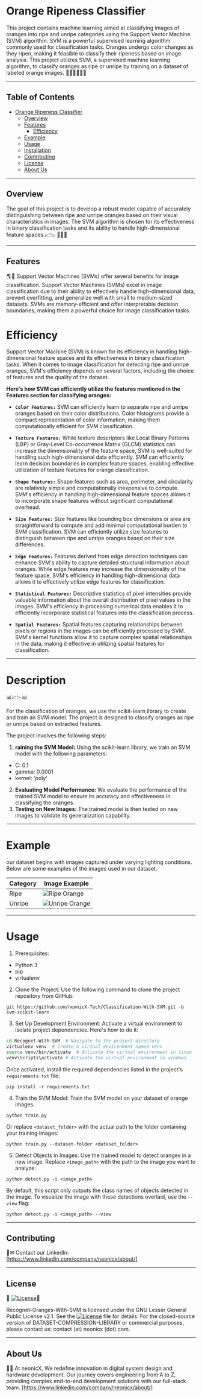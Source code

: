 # Orange Ripeness Classifier

This project contains machine learning aimed at classifying images of oranges into ripe and unripe categories using the Support Vector Machine (SVM) algorithm. SVM is a powerful supervised learning algorithm commonly used for classification tasks.
Oranges undergo color changes as they ripen, making it feasible to classify their ripeness based on image analysis. This project utilizes SVM, a supervised machine learning algorithm, to classify oranges as ripe or unripe by training on a dataset of labeled orange images.
🍊🍈🍊🍈🍊🍈

*************

## Table of Contents

- [Orange Ripeness Classifier](#orange-ripeness-classifier)
  - [Overview](#overview)
  - [Features](#features)
    - [Efficiency](#efficiency)
  - [Example](#example)
  - [Usage](#Usage)
  - [Installation](#installation)
  - [Contributing](#contributing)
  - [License](#license)
  - [About Us](#about-us)

***************
## Overview

The goal of this project is to develop a robust model capable of accurately distinguishing between ripe and unripe oranges based on their visual characteristics in images.
The SVM algorithm is chosen for its effectiveness in binary classification tasks and its ability to handle high-dimensional feature spaces.📈📉
🍊🍈🍊
**********
## Features
🌎🚀
Support Vector Machines (SVMs) offer several benefits for image classification.
Support Vector Machines (SVMs) excel in image classification due to their ability to effectively handle high-dimensional data, prevent overfitting, and generalize well with small to medium-sized datasets.
SVMs are memory-efficient and offer interpretable decision boundaries, making them a powerful choice for image classification tasks.


# Efficiency
Support Vector Machine (SVM) is known for its efficiency in handling high-dimensional feature spaces and its effectiveness in binary classification tasks. When it comes to image classification for detecting ripe and unripe oranges, SVM's efficiency depends on several factors, including the choice of features and the quality of the dataset.

**Here's how SVM can efficiently utilize the features mentioned in the Features section for classifying oranges:**
- **`Color Features:`** SVM can efficiently learn to separate ripe and unripe oranges based on their color distributions. Color histograms provide a compact representation of color information, making them computationally efficient for SVM classification.

- **`Texture Features:`** While texture descriptors like Local Binary Patterns (LBP) or Gray-Level Co-occurrence Matrix (GLCM) statistics can increase the dimensionality of the feature space, SVM is well-suited for handling such high-dimensional data efficiently. SVM can efficiently learn decision boundaries in complex feature spaces, enabling effective utilization of texture features for orange classification.

- **`Shape Features:`** Shape features such as area, perimeter, and circularity are relatively simple and computationally inexpensive to compute. SVM's efficiency in handling high-dimensional feature spaces allows it to incorporate shape features without significant computational overhead.

- **`Size Features:`** Size features like bounding box dimensions or area are straightforward to compute and add minimal computational burden to SVM classification. SVM can efficiently utilize size features to distinguish between ripe and unripe oranges based on their size differences.

- **`Edge Features:`** Features derived from edge detection techniques can enhance SVM's ability to capture detailed structural information about oranges. While edge features may increase the dimensionality of the feature space, SVM's efficiency in handling high-dimensional data allows it to effectively utilize edge features for classification.

- **`Statistical Features:`** Descriptive statistics of pixel intensities provide valuable information about the overall distribution of pixel values in the images. SVM's efficiency in processing numerical data enables it to efficiently incorporate statistical features into the classification process.

- **`Spatial Features:`** Spatial features capturing relationships between pixels or regions in the images can be efficiently processed by SVM. SVM's kernel functions allow it to capture complex spatial relationships in the data, making it effective in utilizing spatial features for classification.

******
# Description
📊📈📉📊

For the classification of oranges, we use the scikit-learn library to create and train an SVM model. The project is designed to classify oranges as ripe or unripe based on extracted features.

The project involves the following steps:
1. **raining the SVM Model:** Using the scikit-learn library, we train an SVM model with the following parameters:
 - C: 0.1
 - gamma: 0.0001
 - kernel: 'poly'
2. **Evaluating Model Performance:** We evaluate the performance of the trained SVM model to ensure its accuracy and effectiveness in classifying the oranges.
3. **Testing on New Images:** The trained model is then tested on new images to validate its generalization capability.

******
# Example
our dataset begins with images captured under varying lighting conditions. Below are some examples of the images used in our dataset.

| Category | Image Example |
|----------|---------------|
| Ripe     | ![Ripe Orange](https://github.com/neonicX-Tech/Recognet-With-SVM/blob/svm-opencv/image_result/3.jpg)|
| Unripe   | ![Unripe Orange](https://github.com/neonicX-Tech/Recognet-With-SVM/blob/svm-opencv/image_result/5.jpg)|

**********
# Usage

1. Prerequisites:

- Python 3
- pip
- virtualenv

2. Clone the Project:
  Use the following command to clone the project repository from GitHub:

  `git https://github.com/neonicX-Tech/Classification-With-SVM.git -b svm-scikit-learn`

3. Set Up Development Environment:
  Activate a virtual environment to isolate project dependencies. Here's how to do it:

  ```bash
  cd Recognet-With-SVM  # Navigate to the project directory
  virtualenv venv  # Create a virtual environment named venv
  source venv/bin/activate  # Activate the virtual environment in linux
  venv\Scripts\activate # Activate the virtual environment in windows
  ```
  Once activated, install the required dependencies listed in the project's `requirements.txt` file:

  `pip install -r requirements.txt`

4. Train the SVM Model:
  Train the SVM model on your dataset of orange images.
  
  `python train.py `

   Or replace `<dataset_folder>` with the actual path to the folder containing your training images:
   
   `python train.py --dataset-folder <dataset_folder>`

5. Detect Objects in Images:
  Use the trained model to detect oranges in a new image. Replace `<image_path>` with the path to the image you want to analyze:

  `python detect.py -i <image_path>`

  By default, this script only outputs the class names of objects detected in the image. To visualize the image with these detections overlaid, use the `--view` flag:

  `python detect.py -i <image_path> --view `

********
## Contributing

📌✉ Contact our LinkedIn: [https://www.linkedin.com/company/neonicx/about/]


*******
## License
🚀
[![License](https://img.shields.io/badge/License-GNU%20LGPL%20v2.1-blue.svg)](LICENSE)🚀

Recognet-Oranges-With-SVM is licensed under the GNU Lesser General Public License v2.1. See the [![License](https://img.shields.io/badge/License-GNU%20LGPL%20v2.1-blue.svg)](LICENSE) file for details.
For the closed-source version of DATASET-COMPRESSION-LIBRARY or commercial purposes, please contact us: contact (at) neonicx (dot) com.

*******

## About Us

📧📍 At neonicX, We redefine innovation in digital system design and hardware development. Our journey covers engineering from A to Z, providing complex end-to-end development solutions with our full-stack team.​​​​​​​
[https://www.linkedin.com/company/neonicx/about/]
